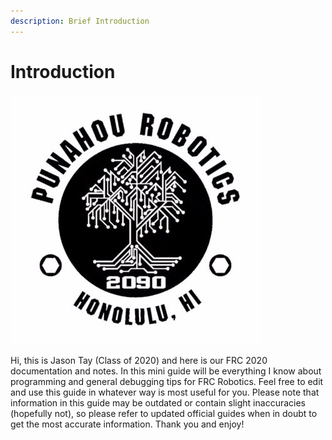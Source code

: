 ```yaml
---
description: Brief Introduction
---
```


# Introduction

![](.gitbook/assets/9agyfye4_400x400.jpg)

Hi, this is Jason Tay \(Class of 2020\) and here is our FRC 2020 documentation and notes. In this mini guide will be everything I know about programming and general debugging tips for FRC Robotics. Feel free to edit and use this guide in whatever way is most useful for you. Please note that information in this guide may be outdated or contain slight inaccuracies \(hopefully not\), so please refer to updated official guides when in doubt to get the most accurate information. Thank you and enjoy!

